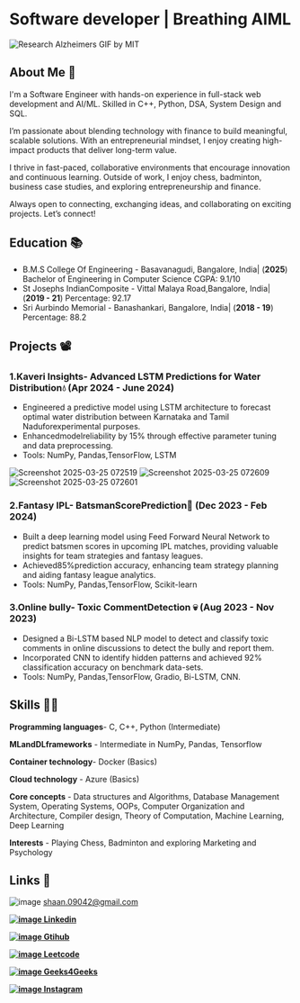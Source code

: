 # Software developer | Breathing AIML
![Research Alzheimers GIF by MIT](https://github.com/user-attachments/assets/8e474acc-4eaa-430a-940d-b90df721f610)


## About Me 🤝
I'm a Software Engineer with hands-on experience in full-stack web development and AI/ML. Skilled in C++, Python, DSA, System Design and SQL.

I’m passionate about blending technology with finance to build meaningful, scalable solutions. With an entrepreneurial mindset, I enjoy creating high-impact products that deliver long-term value.

I thrive in fast-paced, collaborative environments that encourage innovation and continuous learning. Outside of work, I enjoy chess, badminton, business case studies, and exploring entrepreneurship and finance.

Always open to connecting, exchanging ideas, and collaborating on exciting projects. Let’s connect!

## Education 📚
- B.M.S College Of Engineering - Basavanagudi, Bangalore, India| (__2025__)
     Bachelor of Engineering in Computer Science CGPA: 9.1/10
- St Josephs IndianComposite - Vittal Malaya Road,Bangalore, India| (__2019 - 21__)
     Percentage: 92.17
- Sri Aurbindo Memorial - Banashankari, Bangalore, India| (__2018 - 19__)
     Percentage: 88.2
 
## Projects 📽️
### 1.Kaveri Insights- Advanced LSTM Predictions for Water Distribution💧  (__Apr 2024 - June 2024__)
 - Engineered a predictive model using LSTM architecture to forecast optimal water distribution between Karnataka and Tamil
   Naduforexperimental purposes.
 - Enhancedmodelreliability by 15% through effective parameter tuning and data preprocessing.
 - Tools: NumPy, Pandas,TensorFlow, LSTM
   
![Screenshot 2025-03-25 072519](https://github.com/user-attachments/assets/eeab4e3d-db9d-4222-a5b4-31d73503e2b8)
![Screenshot 2025-03-25 072609](https://github.com/user-attachments/assets/8fbfd1a8-ca82-4d99-9a23-05e3f767bb27)
![Screenshot 2025-03-25 072601](https://github.com/user-attachments/assets/aa59cc64-f989-4358-9e28-c1e1f0226a42)


###  2.Fantasy IPL- BatsmanScorePrediction🏏  (__Dec 2023 - Feb 2024__)
 - Built a deep learning model using Feed Forward Neural Network to predict batsmen scores in upcoming IPL matches,
 providing valuable insights for team strategies and fantasy leagues.
 - Achieved85%prediction accuracy, enhancing team strategy planning and aiding fantasy league analytics.
 - Tools: NumPy, Pandas,TensorFlow, Scikit-learn
   
### 3.Online bully- Toxic CommentDetection 💀  (__Aug 2023 - Nov 2023__)
  - Designed a Bi-LSTM based NLP model to detect and classify toxic comments in online discussions to detect the bully and
    report them.
  - Incorporated CNN to identify hidden patterns and achieved 92% classification accuracy on benchmark data-sets.
  - Tools: NumPy, Pandas,TensorFlow, Gradio, Bi-LSTM, CNN.

## Skills 🧑‍💻
**Programming languages**-  C, C++, Python (Intermediate)

**MLandDLframeworks** -      Intermediate in NumPy, Pandas, Tensorflow

**Container technology**-   Docker (Basics)

**Cloud technology** -      Azure (Basics)

**Core concepts** -         Data structures and Algorithms, Database Management System, Operating Systems, OOPs,
                            Computer Organization and Architecture, Compiler design, Theory of Computation, Machine
                            Learning, Deep Learning
                        
**Interests** -             Playing Chess, Badminton and exploring Marketing and Psychology

## Links 🔗

![image](https://github.com/user-attachments/assets/7519966f-a56e-413c-80f5-29dbac317246)
shaan.09042@gmail.com

[**![image](https://github.com/user-attachments/assets/586bc859-6440-47c0-a0e1-3f5f78b0b210)
Linkedin**](https://www.linkedin.com/in/shrawanofficial/)

[**![image](https://github.com/user-attachments/assets/9e9793c9-7360-4dcf-9fe2-62ae96e7ebfe)
Gtihub**](https://github.com/shrwnOfficial)

[**![image](https://github.com/user-attachments/assets/85ccb494-460d-4845-b3fc-78d470ff031f)
Leetcode**](https://leetcode.com/u/shaan_noob/)

[**![image](https://github.com/user-attachments/assets/4513fd70-adf5-4813-8289-59b861aecd7e)
Geeks4Geeks**](https://www.geeksforgeeks.org/user/shaan09042/)

[**![image](https://github.com/user-attachments/assets/a1c72284-4e24-43f0-a42b-e7ac8277d375)
Instagram**](https://www.instagram.com/shrwn_official/)


